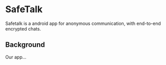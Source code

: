 # SafeTalk
Safetalk is a android app for anonymous communication, with end-to-end encrypted chats.

## Background

Our app...

